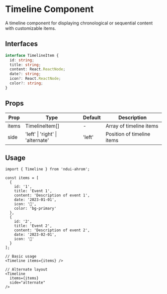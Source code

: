 # Timeline Component

A timeline component for displaying chronological or sequential content with customizable items.

## Interfaces

```typescript
interface TimelineItem {
  id: string;
  title: string;
  content: React.ReactNode;
  date?: string;
  icon?: React.ReactNode;
  color?: string;
}
```

## Props

| Prop | Type | Default | Description |
|------|------|---------|-------------|
| items | TimelineItem[] | - | Array of timeline items |
| side | 'left' \| 'right' \| 'alternate' | 'left' | Position of timeline items |

## Usage

```tsx
import { Timeline } from 'ndui-ahrom';

const items = [
  {
    id: '1',
    title: 'Event 1',
    content: 'Description of event 1',
    date: '2023-01-01',
    icon: '🎉',
    color: 'bg-primary'
  },
  {
    id: '2',
    title: 'Event 2',
    content: 'Description of event 2',
    date: '2023-02-01',
    icon: '📅'
  }
];

// Basic usage
<Timeline items={items} />

// Alternate layout
<Timeline
  items={items}
  side="alternate"
/>
```